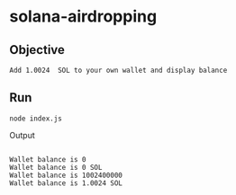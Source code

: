 # solana-airdropping

## Objective

    Add 1.0024  SOL to your own wallet and display balance

## Run

```
node index.js

```

Output

```

Wallet balance is 0
Wallet balance is 0 SOL
Wallet balance is 1002400000
Wallet balance is 1.0024 SOL

```
